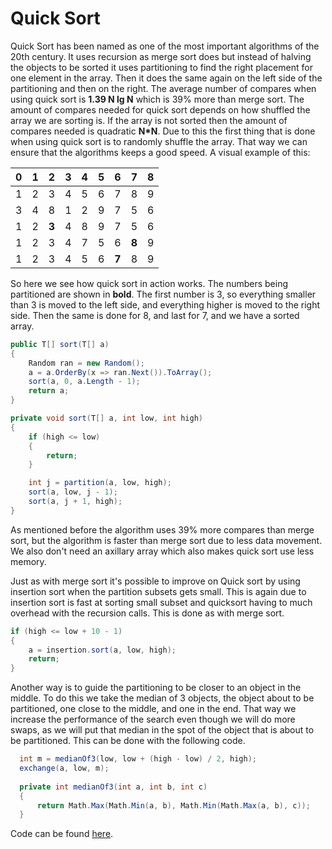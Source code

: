 # Quick Sort

Quick Sort has been named as one of the most important algorithms of the 20th century. It uses recursion as merge sort does but instead of halving the objects to be sorted it uses partitioning to find the right placement for one element in the array. Then it does the same again on the left side of the partitioning and then on the right. The average number of compares when using quick sort is **1.39 N lg N** which is 39% more than merge sort. The amount of compares needed for quick sort depends on how shuffled the array we are sorting is. If the array is not sorted then the amount of compares needed is quadratic **N*N**. Due to this the first thing that is done when using quick sort is to randomly shuffle the array. That way we can ensure that the algorithms keeps a good speed. A visual example of this:

| 0    | 1    | 2     | 3    | 4    | 5    | 6     | 7     | 8    |
| ---- | ---- | ----- | ---- | ---- | ---- | ----- | ----- | ---- |
| 1    | 2    | 3     | 4    | 5    | 6    | 7     | 8     | 9    |
| 3    | 4    | 8     | 1    | 2    | 9    | 7     | 5     | 6    |
| 1    | 2    | **3** | 4    | 8    | 9    | 7     | 5     | 6    |
| 1    | 2    | 3     | 4    | 7    | 5    | 6     | **8** | 9    |
| 1    | 2    | 3     | 4    | 5    | 6    | **7** | 8     | 9    |

So here we see how quick sort in action works. The numbers being partitioned are shown in **bold**. The first number is 3, so everything smaller than 3 is moved to the left side, and everything higher is moved to the right side. Then the same is done for 8, and last for 7, and we have a sorted array.

```c#
public T[] sort(T[] a)
{
    Random ran = new Random();
    a = a.OrderBy(x => ran.Next()).ToArray();
    sort(a, 0, a.Length - 1);
    return a;
}

private void sort(T[] a, int low, int high)
{
    if (high <= low)
    {
        return;
    }

    int j = partition(a, low, high);
    sort(a, low, j - 1);
    sort(a, j + 1, high);
}
```
As mentioned before the algorithm uses 39% more compares than merge sort, but the algorithm is faster than merge sort due to less data movement. We also don't need an axillary array which also makes quick sort use less memory. 

Just as with merge sort it's possible to improve on Quick sort by using insertion sort when the partition subsets gets small. This is again due to insertion sort is fast at sorting small subset and quicksort having to much overhead with the recursion calls. This is done as with merge sort.

```c#
if (high <= low + 10 - 1)
{
    a = insertion.sort(a, low, high);
    return;
} 
```
 Another way is to guide the partitioning to be closer to an object in the middle. To do this we take the median of 3 objects, the object about to be partitioned, one close to the middle, and one in the end. That way we increase the performance of the search even though we will do more swaps, as we will put that median in the spot of the object that is about to be partitioned. This can be done with the following code.

```c#
  int m = medianOf3(low, low + (high - low) / 2, high);
  exchange(a, low, m);
  
  private int medianOf3(int a, int b, int c)
  {
      return Math.Max(Math.Min(a, b), Math.Min(Math.Max(a, b), c));
  }
```

Code can be found [here](https://github.com/Ebski/Algorithm-Data-Structure-Exam/blob/master/5%20-%20Quick%20Sort/QuickSort/QuickSort/Services/QuickSortAlgorithm.cs).
